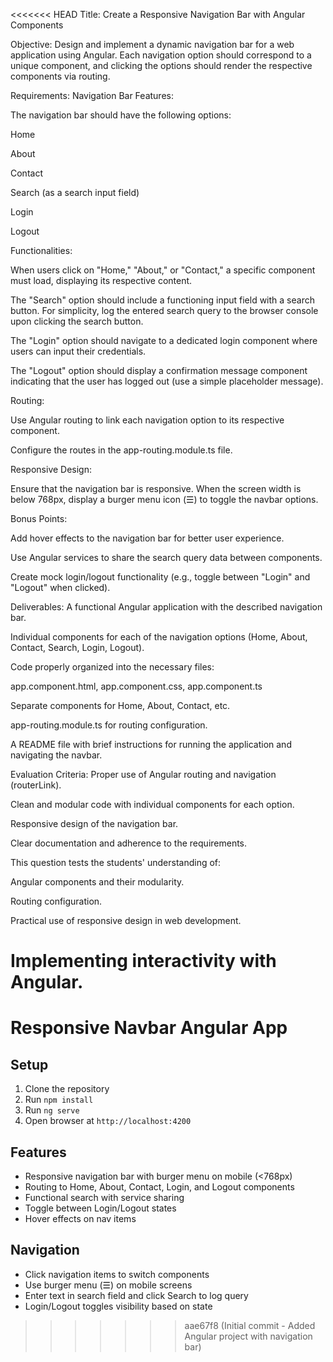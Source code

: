 <<<<<<< HEAD
Title: Create a Responsive Navigation Bar with Angular Components

Objective: Design and implement a dynamic navigation bar for a web application using Angular. Each navigation option should correspond to a unique component, and clicking the options should render the respective components via routing.

Requirements:
Navigation Bar Features:

The navigation bar should have the following options:

Home

About

Contact

Search (as a search input field)

Login

Logout

Functionalities:

When users click on "Home," "About," or "Contact," a specific component must load, displaying its respective content.

The "Search" option should include a functioning input field with a search button. For simplicity, log the entered search query to the browser console upon clicking the search button.

The "Login" option should navigate to a dedicated login component where users can input their credentials.

The "Logout" option should display a confirmation message component indicating that the user has logged out (use a simple placeholder message).

Routing:

Use Angular routing to link each navigation option to its respective component.

Configure the routes in the app-routing.module.ts file.

Responsive Design:

Ensure that the navigation bar is responsive. When the screen width is below 768px, display a burger menu icon (☰) to toggle the navbar options.

Bonus Points:

Add hover effects to the navigation bar for better user experience.

Use Angular services to share the search query data between components.

Create mock login/logout functionality (e.g., toggle between "Login" and "Logout" when clicked).

Deliverables:
A functional Angular application with the described navigation bar.

Individual components for each of the navigation options (Home, About, Contact, Search, Login, Logout).

Code properly organized into the necessary files:

app.component.html, app.component.css, app.component.ts

Separate components for Home, About, Contact, etc.

app-routing.module.ts for routing configuration.

A README file with brief instructions for running the application and navigating the navbar.

Evaluation Criteria:
Proper use of Angular routing and navigation (routerLink).

Clean and modular code with individual components for each option.

Responsive design of the navigation bar.

Clear documentation and adherence to the requirements.

This question tests the students' understanding of:

Angular components and their modularity.

Routing configuration.

Practical use of responsive design in web development.

Implementing interactivity with Angular.
=======
# Responsive Navbar Angular App

## Setup
1. Clone the repository
2. Run `npm install`
3. Run `ng serve`
4. Open browser at `http://localhost:4200`

## Features
- Responsive navigation bar with burger menu on mobile (<768px)
- Routing to Home, About, Contact, Login, and Logout components
- Functional search with service sharing
- Toggle between Login/Logout states
- Hover effects on nav items

## Navigation
- Click navigation items to switch components
- Use burger menu (☰) on mobile screens
- Enter text in search field and click Search to log query
- Login/Logout toggles visibility based on state
>>>>>>> aae67f8 (Initial commit - Added Angular project with navigation bar)
